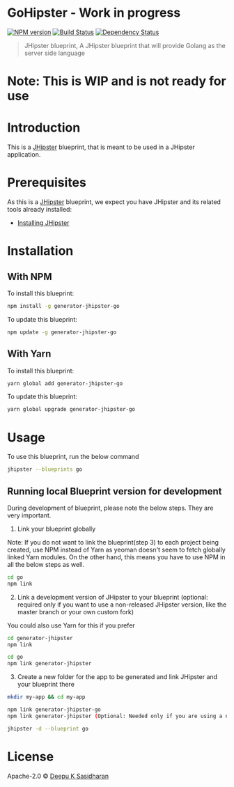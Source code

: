# GoHipster - Work in progress
[![NPM version][npm-image]][npm-url] [![Build Status][travis-image]][travis-url] [![Dependency Status][daviddm-image]][daviddm-url]
> JHipster blueprint, A JHipster blueprint that will provide Golang as the server side language

# Note: This is WIP and is not ready for use

# Introduction

This is a [JHipster](https://www.jhipster.tech/) blueprint, that is meant to be used in a JHipster application.

# Prerequisites

As this is a [JHipster](https://www.jhipster.tech/) blueprint, we expect you have JHipster and its related tools already installed:

- [Installing JHipster](https://www.jhipster.tech/installation/)

# Installation

## With NPM

To install this blueprint:

```bash
npm install -g generator-jhipster-go
```

To update this blueprint:

```bash
npm update -g generator-jhipster-go
```

## With Yarn

To install this blueprint:

```bash
yarn global add generator-jhipster-go
```

To update this blueprint:

```bash
yarn global upgrade generator-jhipster-go
```

# Usage

To use this blueprint, run the below command

```bash
jhipster --blueprints go
```


## Running local Blueprint version for development

During development of blueprint, please note the below steps. They are very important.

1. Link your blueprint globally 

Note: If you do not want to link the blueprint(step 3) to each project being created, use NPM instead of Yarn as yeoman doesn't seem to fetch globally linked Yarn modules. On the other hand, this means you have to use NPM in all the below steps as well.

```bash
cd go
npm link
```

2. Link a development version of JHipster to your blueprint (optional: required only if you want to use a non-released JHipster version, like the master branch or your own custom fork)

You could also use Yarn for this if you prefer

```bash
cd generator-jhipster
npm link

cd go
npm link generator-jhipster
```

3. Create a new folder for the app to be generated and link JHipster and your blueprint there

```bash
mkdir my-app && cd my-app

npm link generator-jhipster-go
npm link generator-jhipster (Optional: Needed only if you are using a non-released JHipster version)

jhipster -d --blueprint go

```

# License

Apache-2.0 © [Deepu K Sasidharan](https://deepu.tech)


[npm-image]: https://img.shields.io/npm/v/generator-jhipster-go.svg
[npm-url]: https://npmjs.org/package/generator-jhipster-go
[travis-image]: https://travis-ci.org/deepu105/generator-jhipster-go.svg?branch=master
[travis-url]: https://travis-ci.org/deepu105/generator-jhipster-go
[daviddm-image]: https://david-dm.org/deepu105/generator-jhipster-go.svg?theme=shields.io
[daviddm-url]: https://david-dm.org/deepu105/generator-jhipster-go
